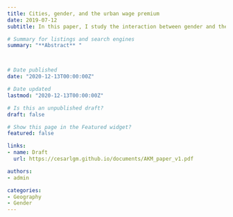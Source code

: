 ```yaml
---
title: Cities, gender, and the urban wage premium
date: 2019-07-12
subtitle: In this paper, I study the interaction between gender and the urban wage premium in the United States

# Summary for listings and search engines
summary: "**Abstract** "



# Date published
date: "2020-12-13T00:00:00Z"

# Date updated
lastmod: "2020-12-13T00:00:00Z"

# Is this an unpublished draft?
draft: false

# Show this page in the Featured widget?
featured: false

links:
- name: Draft
  url: https://cesarlgm.github.io/documents/AKM_paper_v1.pdf

authors:
- admin

categories:
- Geography
- Gender
---
```


